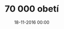 ---
title: '70 000 obetí'
published: true
disabled: true
announce_date: 'Zverejníme onedlho'
date: '18-11-2016 00:00'
slug: chapter-3
routes:
    default: /chapters/3-70000-obeti
    canonical: /chapters/3-70000-obeti
    aliases:
        - /chapters/3
chapterNumber: 3
titleStyled: "<span class='f-uni-grotesk-bold'>70 000</span> <span class='f-moyenage'>obetí</span>"
description: '3. kapitola: 70 000 obetí'
image: tiso.jpg
emailCTA: 'Chcem vedieť o nasledujúcich udalostiach.'
emailPlaceholder: 'e-mailová adresa'
emailButton: 'informujte ma'
---